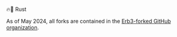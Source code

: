 🔥🚀 Rust

As of May 2024, all forks are contained in the [Erb3-forked GitHub organization](https://github.com/Erb3-forked).
